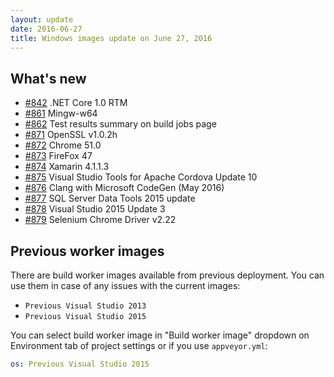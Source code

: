 ```yaml
---
layout: update
date: 2016-06-27
title: Windows images update on June 27, 2016
---
```


## What's new

* [#842](https://github.com/appveyor/ci/issues/842) .NET Core 1.0 RTM
* [#861](https://github.com/appveyor/ci/issues/861) Mingw-w64
* [#862](https://github.com/appveyor/ci/issues/862) Test results summary on build jobs page
* [#871](https://github.com/appveyor/ci/issues/871) OpenSSL v1.0.2h
* [#872](https://github.com/appveyor/ci/issues/872) Chrome 51.0
* [#873](https://github.com/appveyor/ci/issues/873) FireFox 47
* [#874](https://github.com/appveyor/ci/issues/874) Xamarin 4.1.1.3
* [#875](https://github.com/appveyor/ci/issues/875) Visual Studio Tools for Apache Cordova Update 10
* [#876](https://github.com/appveyor/ci/issues/876) Clang with Microsoft CodeGen (May 2016)
* [#877](https://github.com/appveyor/ci/issues/877) SQL Server Data Tools 2015 update
* [#878](https://github.com/appveyor/ci/issues/878) Visual Studio 2015 Update 3
* [#879](https://github.com/appveyor/ci/issues/879) Selenium Chrome Driver v2.22

## Previous worker images

There are build worker images available from previous deployment. You can use them in case of any issues with the current images:

* `Previous Visual Studio 2013`
* `Previous Visual Studio 2015`

You can select build worker image in "Build worker image" dropdown on Environment tab of project settings or if you use `appveyor.yml`:

```yaml
os: Previous Visual Studio 2015
```
